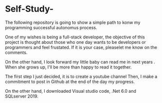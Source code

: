 # Self-Study-
The following repository is going to show a simple path to konw my programming successful autonomus process.

One of my wishes is being a full-stack developer, the objective of this project is thought about those who one day wants to be developers or programmers and 
feel frustated. If it is your case, pleaselet me know on the comments.

On the other hand, I look forward my little baby can read me in next years . When she grows up, I'll be more than happy to read it together.

The first step I just decided, it is to create a youtube channel 
Then, I make a commitment to post in Github at the end of the day my progress.

On the other hand, I downloaded Visual studio code, .Net 6.0 and SQLserver 2019. 




